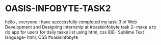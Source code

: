 # OASIS-INFOBYTE-TASK2
hello , everyone i have successfully completed my task-3 of Web Development and Designing internship at #oasisinfobyte task 2- make a to do app for users for daily tasks list using html, css IDE- Sublime Text  language- html, CSS #oasisinfobyte
